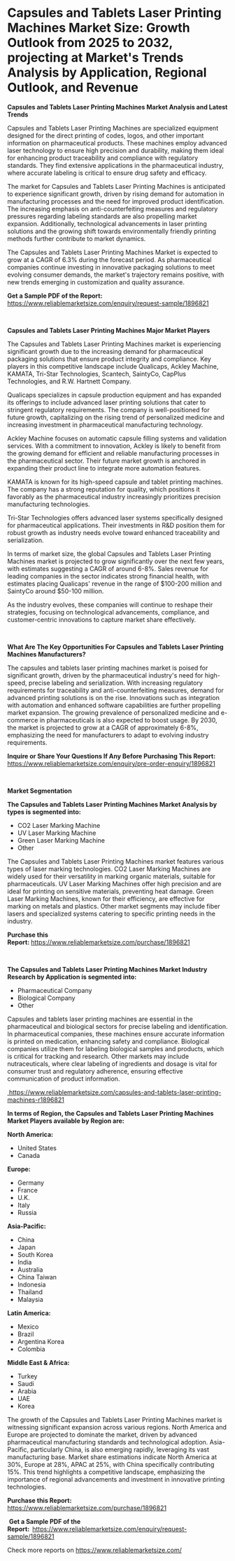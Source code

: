 <p><h1>Capsules and Tablets Laser Printing Machines Market Size: Growth Outlook from 2025 to 2032, projecting at Market's Trends Analysis by Application, Regional Outlook, and Revenue</h1></p><p><strong>Capsules and Tablets Laser Printing Machines Market Analysis and Latest Trends</strong></p>
<p><p>Capsules and Tablets Laser Printing Machines are specialized equipment designed for the direct printing of codes, logos, and other important information on pharmaceutical products. These machines employ advanced laser technology to ensure high precision and durability, making them ideal for enhancing product traceability and compliance with regulatory standards. They find extensive applications in the pharmaceutical industry, where accurate labeling is critical to ensure drug safety and efficacy.</p><p>The market for Capsules and Tablets Laser Printing Machines is anticipated to experience significant growth, driven by rising demand for automation in manufacturing processes and the need for improved product identification. The increasing emphasis on anti-counterfeiting measures and regulatory pressures regarding labeling standards are also propelling market expansion. Additionally, technological advancements in laser printing solutions and the growing shift towards environmentally friendly printing methods further contribute to market dynamics.</p><p>The Capsules and Tablets Laser Printing Machines Market is expected to grow at a CAGR of 6.3% during the forecast period. As pharmaceutical companies continue investing in innovative packaging solutions to meet evolving consumer demands, the market's trajectory remains positive, with new trends emerging in customization and quality assurance.</p></p>
<p><strong>Get a Sample PDF of the Report:&nbsp;</strong> <a href="https://www.reliablemarketsize.com/enquiry/request-sample/1896821?utm_campaign=2439&utm_medium=2&utm_source=Github&utm_content=ia&utm_term=01032025&utm_id=capsules-and-tablets-laser-printing-machines">https://www.reliablemarketsize.com/enquiry/request-sample/1896821</a></p>
<p>&nbsp;</p>
<p><strong>Capsules and Tablets Laser Printing Machines Major Market Players</strong></p>
<p><p>The Capsules and Tablets Laser Printing Machines market is experiencing significant growth due to the increasing demand for pharmaceutical packaging solutions that ensure product integrity and compliance. Key players in this competitive landscape include Qualicaps, Ackley Machine, KAMATA, Tri-Star Technologies, Scantech, SaintyCo, CapPlus Technologies, and R.W. Hartnett Company.</p><p>Qualicaps specializes in capsule production equipment and has expanded its offerings to include advanced laser printing solutions that cater to stringent regulatory requirements. The company is well-positioned for future growth, capitalizing on the rising trend of personalized medicine and increasing investment in pharmaceutical manufacturing technology.</p><p>Ackley Machine focuses on automatic capsule filling systems and validation services. With a commitment to innovation, Ackley is likely to benefit from the growing demand for efficient and reliable manufacturing processes in the pharmaceutical sector. Their future market growth is anchored in expanding their product line to integrate more automation features.</p><p>KAMATA is known for its high-speed capsule and tablet printing machines. The company has a strong reputation for quality, which positions it favorably as the pharmaceutical industry increasingly prioritizes precision manufacturing technologies.</p><p>Tri-Star Technologies offers advanced laser systems specifically designed for pharmaceutical applications. Their investments in R&D position them for robust growth as industry needs evolve toward enhanced traceability and serialization.</p><p>In terms of market size, the global Capsules and Tablets Laser Printing Machines market is projected to grow significantly over the next few years, with estimates suggesting a CAGR of around 6-8%. Sales revenue for leading companies in the sector indicates strong financial health, with estimates placing Qualicaps' revenue in the range of $100-200 million and SaintyCo around $50-100 million.</p><p>As the industry evolves, these companies will continue to reshape their strategies, focusing on technological advancements, compliance, and customer-centric innovations to capture market share effectively.</p></p>
<p>&nbsp;</p>
<p><strong>What Are The Key Opportunities For Capsules and Tablets Laser Printing Machines Manufacturers?</strong></p>
<p><p>The capsules and tablets laser printing machines market is poised for significant growth, driven by the pharmaceutical industry's need for high-speed, precise labeling and serialization. With increasing regulatory requirements for traceability and anti-counterfeiting measures, demand for advanced printing solutions is on the rise. Innovations such as integration with automation and enhanced software capabilities are further propelling market expansion. The growing prevalence of personalized medicine and e-commerce in pharmaceuticals is also expected to boost usage. By 2030, the market is projected to grow at a CAGR of approximately 6-8%, emphasizing the need for manufacturers to adapt to evolving industry requirements.</p></p>
<p><strong>Inquire or Share Your Questions If Any Before Purchasing This Report:</strong> <a href="https://www.reliablemarketsize.com/enquiry/pre-order-enquiry/1896821?utm_campaign=2439&utm_medium=2&utm_source=Github&utm_content=ia&utm_term=01032025&utm_id=capsules-and-tablets-laser-printing-machines">https://www.reliablemarketsize.com/enquiry/pre-order-enquiry/1896821</a></p>
<p>&nbsp;</p>
<p><strong>Market Segmentation</strong></p>
<p><strong>The Capsules and Tablets Laser Printing Machines Market Analysis by types is segmented into:</strong></p>
<p><ul><li>CO2 Laser Marking Machine</li><li>UV Laser Marking Machine</li><li>Green Laser Marking Machine</li><li>Other</li></ul></p>
<p><p>The Capsules and Tablets Laser Printing Machines market features various types of laser marking technologies. CO2 Laser Marking Machines are widely used for their versatility in marking organic materials, suitable for pharmaceuticals. UV Laser Marking Machines offer high precision and are ideal for printing on sensitive materials, preventing heat damage. Green Laser Marking Machines, known for their efficiency, are effective for marking on metals and plastics. Other market segments may include fiber lasers and specialized systems catering to specific printing needs in the industry.</p></p>
<p><strong>Purchase this Report:&nbsp;</strong><a href="https://www.reliablemarketsize.com/purchase/1896821?utm_campaign=2439&utm_medium=2&utm_source=Github&utm_content=ia&utm_term=01032025&utm_id=capsules-and-tablets-laser-printing-machines">https://www.reliablemarketsize.com/purchase/1896821</a></p>
<p>&nbsp;</p>
<p><strong>The Capsules and Tablets Laser Printing Machines Market Industry Research by Application is segmented into:</strong></p>
<p><ul><li>Pharmaceutical Company</li><li>Biological Company</li><li>Other</li></ul></p>
<p><p>Capsules and tablets laser printing machines are essential in the pharmaceutical and biological sectors for precise labeling and identification. In pharmaceutical companies, these machines ensure accurate information is printed on medication, enhancing safety and compliance. Biological companies utilize them for labeling biological samples and products, which is critical for tracking and research. Other markets may include nutraceuticals, where clear labeling of ingredients and dosage is vital for consumer trust and regulatory adherence, ensuring effective communication of product information.</p></p>
<p><a href="https://www.reliablemarketsize.com/capsules-and-tablets-laser-printing-machines-r1896821?utm_campaign=2439&utm_medium=2&utm_source=Github&utm_content=ia&utm_term=01032025&utm_id=capsules-and-tablets-laser-printing-machines">&nbsp;https://www.reliablemarketsize.com/capsules-and-tablets-laser-printing-machines-r1896821</a></p>
<p><strong>In terms of Region, the Capsules and Tablets Laser Printing Machines Market Players available by Region are:</strong></p>
<p>
    <p> <strong> North America: </strong>
        <ul>
            <li>United States</li>
            <li>Canada</li>
        </ul>
        </p> 
    <p> <strong> Europe: </strong>
        <ul>
            <li>Germany</li>
            <li>France</li>
            <li>U.K.</li>
            <li>Italy</li>
            <li>Russia</li>
        </ul>
        </p> 
    <p> <strong> Asia-Pacific: </strong>
        <ul>
            <li>China</li>
            <li>Japan</li>
            <li>South Korea</li>
            <li>India</li>
            <li>Australia</li>
            <li>China Taiwan</li>
            <li>Indonesia</li>
            <li>Thailand</li>
            <li>Malaysia</li>
        </ul>
        </p> 
    <p> <strong> Latin America: </strong>
        <ul>
            <li>Mexico</li>
            <li>Brazil</li>
            <li>Argentina Korea</li>
            <li>Colombia</li>
        </ul>
        </p> 
    <p> <strong> Middle East & Africa: </strong>
        <ul>
            <li>Turkey</li>
            <li>Saudi</li>
            <li>Arabia</li>
            <li>UAE</li>
            <li>Korea</li>
        </ul>
    </p>
    </p>
<p><p>The growth of the Capsules and Tablets Laser Printing Machines market is witnessing significant expansion across various regions. North America and Europe are projected to dominate the market, driven by advanced pharmaceutical manufacturing standards and technological adoption. Asia-Pacific, particularly China, is also emerging rapidly, leveraging its vast manufacturing base. Market share estimations indicate North America at 30%, Europe at 28%, APAC at 25%, with China specifically contributing 15%. This trend highlights a competitive landscape, emphasizing the importance of regional advancements and investment in innovative printing technologies.</p></p>
<p><strong>Purchase this Report: </strong><a href="https://www.reliablemarketsize.com/purchase/1896821?utm_campaign=2439&utm_medium=2&utm_source=Github&utm_content=ia&utm_term=01032025&utm_id=capsules-and-tablets-laser-printing-machines">https://www.reliablemarketsize.com/purchase/1896821</a></p>
<p>&nbsp;<strong>Get a Sample PDF of the Report:&nbsp;&nbsp;</strong><a href="https://www.reliablemarketsize.com/enquiry/request-sample/1896821?utm_campaign=2439&utm_medium=2&utm_source=Github&utm_content=ia&utm_term=01032025&utm_id=capsules-and-tablets-laser-printing-machines">https://www.reliablemarketsize.com/enquiry/request-sample/1896821</a></p>
<p><strong></strong></p>
<p>Check more reports on <a href="https://www.reliablemarketsize.com/?utm_campaign=2439&utm_medium=2&utm_source=Github&utm_content=ia&utm_term=01032025&utm_id=capsules-and-tablets-laser-printing-machines">https://www.reliablemarketsize.com/</a></p>